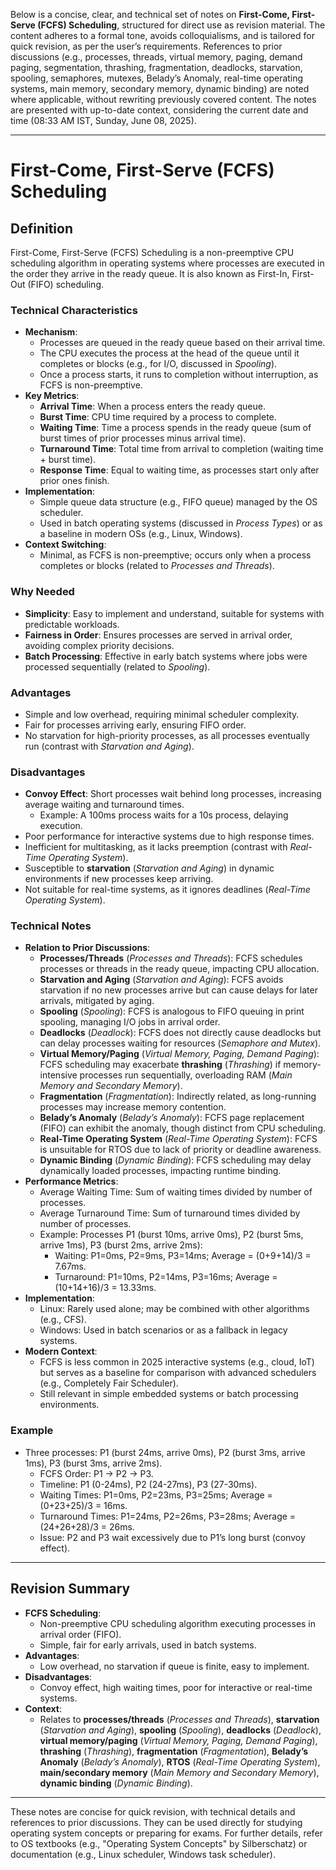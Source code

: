 Below is a concise, clear, and technical set of notes on **First-Come, First-Serve (FCFS) Scheduling**, structured for direct use as revision material. The content adheres to a formal tone, avoids colloquialisms, and is tailored for quick revision, as per the user’s requirements. References to prior discussions (e.g., processes, threads, virtual memory, paging, demand paging, segmentation, thrashing, fragmentation, deadlocks, starvation, spooling, semaphores, mutexes, Belady’s Anomaly, real-time operating systems, main memory, secondary memory, dynamic binding) are noted where applicable, without rewriting previously covered content. The notes are presented with up-to-date context, considering the current date and time (08:33 AM IST, Sunday, June 08, 2025).

---

# First-Come, First-Serve (FCFS) Scheduling

## Definition
First-Come, First-Serve (FCFS) Scheduling is a non-preemptive CPU scheduling algorithm in operating systems where processes are executed in the order they arrive in the ready queue. It is also known as First-In, First-Out (FIFO) scheduling.

### Technical Characteristics
- **Mechanism**:
  - Processes are queued in the ready queue based on their arrival time.
  - The CPU executes the process at the head of the queue until it completes or blocks (e.g., for I/O, discussed in *Spooling*).
  - Once a process starts, it runs to completion without interruption, as FCFS is non-preemptive.
- **Key Metrics**:
  - **Arrival Time**: When a process enters the ready queue.
  - **Burst Time**: CPU time required by a process to complete.
  - **Waiting Time**: Time a process spends in the ready queue (sum of burst times of prior processes minus arrival time).
  - **Turnaround Time**: Total time from arrival to completion (waiting time + burst time).
  - **Response Time**: Equal to waiting time, as processes start only after prior ones finish.
- **Implementation**:
  - Simple queue data structure (e.g., FIFO queue) managed by the OS scheduler.
  - Used in batch operating systems (discussed in *Process Types*) or as a baseline in modern OSs (e.g., Linux, Windows).
- **Context Switching**:
  - Minimal, as FCFS is non-preemptive; occurs only when a process completes or blocks (related to *Processes and Threads*).

### Why Needed
- **Simplicity**: Easy to implement and understand, suitable for systems with predictable workloads.
- **Fairness in Order**: Ensures processes are served in arrival order, avoiding complex priority decisions.
- **Batch Processing**: Effective in early batch systems where jobs were processed sequentially (related to *Spooling*).

### Advantages
- Simple and low overhead, requiring minimal scheduler complexity.
- Fair for processes arriving early, ensuring FIFO order.
- No starvation for high-priority processes, as all processes eventually run (contrast with *Starvation and Aging*).

### Disadvantages
- **Convoy Effect**: Short processes wait behind long processes, increasing average waiting and turnaround times.
  - Example: A 100ms process waits for a 10s process, delaying execution.
- Poor performance for interactive systems due to high response times.
- Inefficient for multitasking, as it lacks preemption (contrast with *Real-Time Operating System*).
- Susceptible to **starvation** (*Starvation and Aging*) in dynamic environments if new processes keep arriving.
- Not suitable for real-time systems, as it ignores deadlines (*Real-Time Operating System*).

### Technical Notes
- **Relation to Prior Discussions**:
  - **Processes/Threads** (*Processes and Threads*): FCFS schedules processes or threads in the ready queue, impacting CPU allocation.
  - **Starvation and Aging** (*Starvation and Aging*): FCFS avoids starvation if no new processes arrive but can cause delays for later arrivals, mitigated by aging.
  - **Spooling** (*Spooling*): FCFS is analogous to FIFO queuing in print spooling, managing I/O jobs in arrival order.
  - **Deadlocks** (*Deadlock*): FCFS does not directly cause deadlocks but can delay processes waiting for resources (*Semaphore and Mutex*).
  - **Virtual Memory/Paging** (*Virtual Memory, Paging, Demand Paging*): FCFS scheduling may exacerbate **thrashing** (*Thrashing*) if memory-intensive processes run sequentially, overloading RAM (*Main Memory and Secondary Memory*).
  - **Fragmentation** (*Fragmentation*): Indirectly related, as long-running processes may increase memory contention.
  - **Belady’s Anomaly** (*Belady’s Anomaly*): FCFS page replacement (FIFO) can exhibit the anomaly, though distinct from CPU scheduling.
  - **Real-Time Operating System** (*Real-Time Operating System*): FCFS is unsuitable for RTOS due to lack of priority or deadline awareness.
  - **Dynamic Binding** (*Dynamic Binding*): FCFS scheduling may delay dynamically loaded processes, impacting runtime binding.
- **Performance Metrics**:
  - Average Waiting Time: Sum of waiting times divided by number of processes.
  - Average Turnaround Time: Sum of turnaround times divided by number of processes.
  - Example: Processes P1 (burst 10ms, arrive 0ms), P2 (burst 5ms, arrive 1ms), P3 (burst 2ms, arrive 2ms):
    - Waiting: P1=0ms, P2=9ms, P3=14ms; Average = (0+9+14)/3 = 7.67ms.
    - Turnaround: P1=10ms, P2=14ms, P3=16ms; Average = (10+14+16)/3 = 13.33ms.
- **Implementation**:
  - Linux: Rarely used alone; may be combined with other algorithms (e.g., CFS).
  - Windows: Used in batch scenarios or as a fallback in legacy systems.
- **Modern Context**:
  - FCFS is less common in 2025 interactive systems (e.g., cloud, IoT) but serves as a baseline for comparison with advanced schedulers (e.g., Completely Fair Scheduler).
  - Still relevant in simple embedded systems or batch processing environments.

### Example
- Three processes: P1 (burst 24ms, arrive 0ms), P2 (burst 3ms, arrive 1ms), P3 (burst 3ms, arrive 2ms).
  - FCFS Order: P1 → P2 → P3.
  - Timeline: P1 (0-24ms), P2 (24-27ms), P3 (27-30ms).
  - Waiting Times: P1=0ms, P2=23ms, P3=25ms; Average = (0+23+25)/3 = 16ms.
  - Turnaround Times: P1=24ms, P2=26ms, P3=28ms; Average = (24+26+28)/3 = 26ms.
  - Issue: P2 and P3 wait excessively due to P1’s long burst (convoy effect).

---

## Revision Summary
- **FCFS Scheduling**:
  - Non-preemptive CPU scheduling algorithm executing processes in arrival order (FIFO).
  - Simple, fair for early arrivals, used in batch systems.
- **Advantages**:
  - Low overhead, no starvation if queue is finite, easy to implement.
- **Disadvantages**:
  - Convoy effect, high waiting times, poor for interactive or real-time systems.
- **Context**:
  - Relates to **processes/threads** (*Processes and Threads*), **starvation** (*Starvation and Aging*), **spooling** (*Spooling*), **deadlocks** (*Deadlock*), **virtual memory/paging** (*Virtual Memory, Paging, Demand Paging*), **thrashing** (*Thrashing*), **fragmentation** (*Fragmentation*), **Belady’s Anomaly** (*Belady’s Anomaly*), **RTOS** (*Real-Time Operating System*), **main/secondary memory** (*Main Memory and Secondary Memory*), **dynamic binding** (*Dynamic Binding*).

---

These notes are concise for quick revision, with technical details and references to prior discussions. They can be used directly for studying operating system concepts or preparing for exams. For further details, refer to OS textbooks (e.g., "Operating System Concepts" by Silberschatz) or documentation (e.g., Linux scheduler, Windows task scheduler).